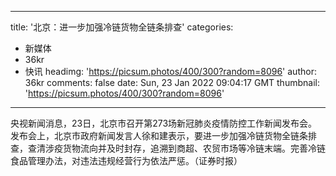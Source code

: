 
---
title: '北京：进一步加强冷链货物全链条排查'
categories: 
 - 新媒体
 - 36kr
 - 快讯
headimg: 'https://picsum.photos/400/300?random=8096'
author: 36kr
comments: false
date: Sun, 23 Jan 2022 09:04:17 GMT
thumbnail: 'https://picsum.photos/400/300?random=8096'
---

<div>   
央视新闻消息，23日，北京市召开第273场新冠肺炎疫情防控工作新闻发布会。发布会上，北京市政府新闻发言人徐和建表示，要进一步加强冷链货物全链条排查，查清涉疫货物流向并及时封存，追溯到商超、农贸市场等冷链末端。完善冷链食品管理办法，对违法违规经营行为依法严惩。（证券时报）  
</div>
            